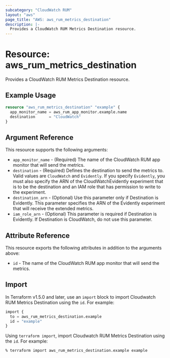 ```yaml
---
subcategory: "CloudWatch RUM"
layout: "aws"
page_title: "AWS: aws_rum_metrics_destination"
description: |-
  Provides a CloudWatch RUM Metrics Destination resource.
---
```


# Resource: aws_rum_metrics_destination

Provides a CloudWatch RUM Metrics Destination resource.

## Example Usage

```terraform
resource "aws_rum_metrics_destination" "example" {
  app_monitor_name = aws_rum_app_monitor.example.name
  destination      = "CloudWatch"
}
```

## Argument Reference

This resource supports the following arguments:

* `app_monitor_name` - (Required) The name of the CloudWatch RUM app monitor that will send the metrics.
* `destination` - (Required)  Defines the destination to send the metrics to. Valid values are `CloudWatch` and `Evidently`. If you specify `Evidently`, you must also specify the ARN of the CloudWatchEvidently experiment that is to be the destination and an IAM role that has permission to write to the experiment.
* `destination_arn` - (Optional) Use this parameter only if Destination is Evidently. This parameter specifies the ARN of the Evidently experiment that will receive the extended metrics.
* `iam_role_arn` - (Optional) This parameter is required if Destination is Evidently. If Destination is CloudWatch, do not use this parameter.

## Attribute Reference

This resource exports the following attributes in addition to the arguments above:

* `id` - The name of the CloudWatch RUM app monitor that will send the metrics.

## Import

In Terraform v1.5.0 and later, use an `import` block to import Cloudwatch RUM Metrics Destination using the `id`. For example:

```terraform
import {
  to = aws_rum_metrics_destination.example
  id = "example"
}
```

Using `terraform import`, import Cloudwatch RUM Metrics Destination using the `id`. For example:

```console
% terraform import aws_rum_metrics_destination.example example
```
